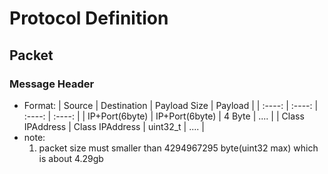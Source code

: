 # Protocol Definition

## Packet

### Message Header

* Format:
    |      Source      |    Destination   |  Payload Size  |  Payload |
    |      :----:      |      :----:      |     :----:     |  :----:  |
    |  IP+Port(6byte)  |  IP+Port(6byte)  |     4 Byte     |   ....   |
    |   Class IPAddress   |   Class IPAddress   |    uint32_t    |   ....   |
* note:
    1. packet size must smaller than 4294967295 byte(uint32 max) which is about 4.29gb
